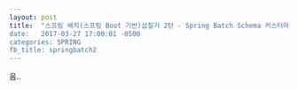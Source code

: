 ```yaml
---
layout: post
title:  "스프링 배치(스프링 Boot 기반)삽질기 2탄 - Spring Batch Schema 커스터마이징
date:   2017-03-27 17:00:01 -0500
categories: SPRING
fb_title: springbatch2
---
```


음..
